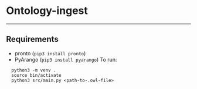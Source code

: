 # Ontology-ingest
---
## Requirements
- pronto (`pip3 install pronto`)
- PyArango (`pip3 install pyarango`)
To run:
```
  python3 -m venv .
  source bin/activate
  python3 src/main.py <path-to-.owl-file>
```
